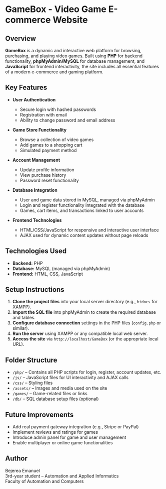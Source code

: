 # GameBox - Video Game E-commerce Website

## Overview

**GameBox** is a dynamic and interactive web platform for browsing, purchasing, and playing video games. Built using **PHP** for backend functionality, **phpMyAdmin/MySQL** for database management, and **JavaScript** for frontend interactivity, the site includes all essential features of a modern e-commerce and gaming platform.

## Key Features

- **User Authentication**
  - Secure login with hashed passwords
  - Registration with email 
  - Ability to change password and email address

- **Game Store Functionality**
  - Browse a collection of video games
  - Add games to a shopping cart
  - Simulated payment method

- **Account Management**
  - Update profile information
  - View purchase history
  - Password reset functionality

- **Database Integration**
  - User and game data stored in MySQL, managed via phpMyAdmin
  - Login and register functionality integrated with the database
  - Games, cart items, and transactions linked to user accounts

- **Frontend Technologies**
  - HTML/CSS/JavaScript for responsive and interactive user interface
  - AJAX used for dynamic content updates without page reloads

## Technologies Used

- **Backend:** PHP
- **Database:** MySQL (managed via phpMyAdmin)
- **Frontend:** HTML, CSS, JavaScript

## Setup Instructions

1. **Clone the project files** into your local server directory (e.g., `htdocs` for XAMPP).
2. **Import the SQL file** into phpMyAdmin to create the required database and tables.
3. **Configure database connection** settings in the PHP files (`config.php` or similar).
4. **Run the server** using XAMPP or any compatible local web server.
5. **Access the site** via `http://localhost/GameBox` (or the appropriate local URL).

## Folder Structure

- `/php/` – Contains all PHP scripts for login, register, account updates, etc.
- `/js/` – JavaScript files for UI interactivity and AJAX calls
- `/css/` – Styling files
- `/assets/` – Images and media used on the site
- `/games/` – Game-related files or links
- `/db/` – SQL database setup files (optional)

## Future Improvements

- Add real payment gateway integration (e.g., Stripe or PayPal)
- Implement reviews and ratings for games
- Introduce admin panel for game and user management
- Enable multiplayer or online game functionalities

## Author
Bejerea Emanuel  
3rd-year student – Automation and Applied Informatics  
Faculty of Automation and Computers


